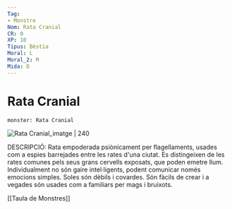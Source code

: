 ```yaml
---
Tag:
- Monstre
Nom: Rata Cranial
CR: 0
XP: 10
Tipus: Bèstia
Moral: L
Moral_2: M
Mida: D
---
```

# Rata Cranial

```statblock
monster: Rata Cranial
```

![Rata Cranial_imatge | 240](https://static.wikia.nocookie.net/forgottenrealms/images/0/07/Cranium_rats-5e.jpg/revision/latest/scale-to-width-down/350?cb=20171010163052)

DESCRIPCIÓ: 
Rata empoderada psiònicament per flagellaments, usades com a espies barrejades entre les rates d'una ciutat. Es distingeixen de les rates comunes pels seus grans cervells exposats, que poden emetre llum. Individualment no són gaire intel·ligents, podent comunicar només emocions simples. Soles són dèbils i covardes. Són fàcils de crear i a vegades són usades com a familiars per mags i bruixots.

[[Taula de Monstres]]